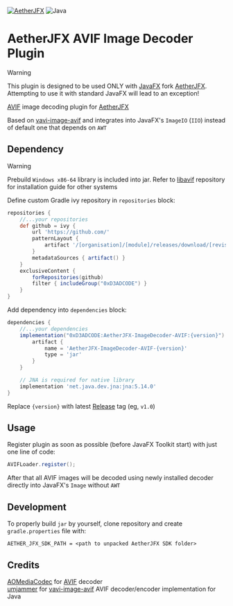 [![AetherJFX](https://img.shields.io/badge/Only%20for:-AetherJFX-blue)](https://github.com/0xD3ADCODE/AetherJFX)
![Java](https://img.shields.io/badge/Java-17-b07219)

# AetherJFX AVIF Image Decoder Plugin

> [!WARNING]  
> This plugin is designed to be used ONLY with [JavaFX](https://github.com/openjdk/jfx) fork [AetherJFX](https://github.com/0xD3ADCODE/AetherJFX). Attempting to use it with standard JavaFX will lead to an exception!

[AVIF](https://github.com/AOMediaCodec/libavif) image decoding plugin for [AetherJFX](https://github.com/0xD3ADCODE/AetherJFX)

Based on [vavi-image-avif](https://github.com/umjammer/vavi-image-avif) and integrates into JavaFX's `ImageIO` (`IIO`) instead of default one that depends on `AWT`

## Dependency

> [!WARNING]  
> Prebuild `Windows x86-64` library is included into jar. Refer to [libavif](https://github.com/AOMediaCodec/libavif) repository for installation guide for other systems

Define custom Gradle ivy repository in `repositories` block:
```groovy
repositories {
    //...your repositories
    def github = ivy {
        url 'https://github.com/'
        patternLayout {
            artifact '/[organisation]/[module]/releases/download/[revision]/[artifact].[ext]'
        }
        metadataSources { artifact() }
    }
    exclusiveContent {
        forRepositories(github)
        filter { includeGroup("0xD3ADCODE") }
    }
}
```

Add dependency into `dependencies` block:
```groovy
dependencies {
    //...your dependencies
    implementation("0xD3ADCODE:AetherJFX-ImageDecoder-AVIF:{version}") {
        artifact {
            name = 'AetherJFX-ImageDecoder-AVIF-{version}'
            type = 'jar'
        }
    }

    // JNA is required for native library
    implementation 'net.java.dev.jna:jna:5.14.0'
}
```

Replace `{version}` with latest [Release](https://github.com/0xD3ADCODE/AetherJFX-ImageDecoder-AVIF/releases) tag (eg, `v1.0`)

## Usage
Register plugin as soon as possible (before JavaFX Toolkit start) with just one line of code:
```java
AVIFLoader.register();
```

After that all AVIF images will be decoded using newly installed decoder directly into JavaFX's `Image` without `AWT`

## Development

To properly build `jar` by yourself, clone repository and create `gradle.properties` file with:
```text
AETHER_JFX_SDK_PATH = <path to unpacked AetherJFX SDK folder>
```

## Credits
[AOMediaCodec](https://github.com/AOMediaCodec) for [AVIF](https://github.com/AOMediaCodec/libavif) decoder  
[umjammer](https://github.com/umjammer/) for [vavi-image-avif](https://github.com/umjammer/vavi-image-avif) AVIF decoder/encoder implementation for Java